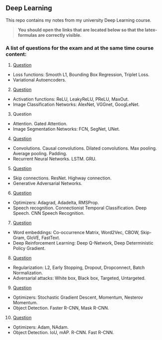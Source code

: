 ## Deep Learning

This repo contains my notes from my university Deep Learning course.
> **You should open the links that are located below so that the latex-formulas are correctly visible.**

### A list of questions for the exam and at the same time course content:

1. [Question](https://htmlpreview.github.io/?https://github.com/natalymr/dl-notes/blob/master/html/question_1.html)
  - Loss functions: Smooth L1, Bounding Box Regression, Triplet Loss.
  - Variational Autoencoders.
2. [Question](https://htmlpreview.github.io/?https://github.com/natalymr/dl-notes/blob/master/html/question_2.html)
  - Activation functions: ReLU, LeakyReLU, PReLU, MaxOut.
  - Image Classification Networks: AlexNet, VGGnet, GoogLeNet.
3. Question
  - Attention. Gated Attention.
  - Image Segmentation Networks: FCN, SegNet, UNet.
4. [Question](https://htmlpreview.github.io/?https://github.com/natalymr/dl-notes/blob/master/html/question_4.html)
  - Convolutions. Causal convolutions. Dilated convolutions. Max pooling. Average pooling. Padding.
  - Recurrent Neural Networks. LSTM. GRU.
5. [Question](https://htmlpreview.github.io/?https://github.com/natalymr/dl-notes/blob/master/html/question_5.html)
  - Skip connections. ResNet. Highway connection.
  - Generative Adversarial Networks.
6. [Question](https://htmlpreview.github.io/?https://github.com/natalymr/dl-notes/blob/master/html/question_6.html)
  - Optimizers: Adagrad, Adadelta, RMSProp.
  - Speech recognition. Connectionist Temporal Classification. Deep Speech. CNN Speech Recognition.
7. [Question](https://htmlpreview.github.io/?https://github.com/natalymr/dl-notes/blob/master/html/question_7.html)
  - Word embeddings: Co-occurrence Matrix, Word2Vec, CBOW, Skip-Gram, GloVE, FastText.
  - Deep Reinforcement Learning: Deep Q-Network, Deep Deterministic Policy Gradient.
8. [Question](https://htmlpreview.github.io/?https://github.com/natalymr/dl-notes/blob/master/html/question_8.html)
  - Regularization: L2, Early Stopping, Dropout, Dropconnect, Batch Normalization.
  - Adversarial attacks: White box, Black box, Targeted, Untargeted.
9. [Question](https://htmlpreview.github.io/?https://github.com/natalymr/dl-notes/blob/master/html/question_9.html)
  - Optimizers: Stochastic Gradient Descent, Momentum, Nesterov Momentum.
  - Object Detection. Faster R-CNN, Mask R-CNN.
10. [Question](https://htmlpreview.github.io/?https://github.com/natalymr/dl-notes/blob/master/html/question_10.html)
  - Optimizers: Adam, NAdam.
  - Object Detection. IoU, mAP. R-CNN. Fast R-CNN.
